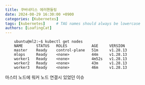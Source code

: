 ```yaml
---
title: 쿠버네티스 에러핸들링
date: 2024-08-29 16:30:00 +0900
categories: [Kubernetes]
tags: [kubernetes]     # TAG names should always be lowercase
authors: [LoafingCat]
---
```


		ubuntu@ml2:~$ kubectl get nodes
		NAME      STATUS   ROLES           AGE     VERSION
		master    Ready    control-plane   51m     v1.28.13
		mlops     Ready    <none>          44m     v1.28.13
		worker1   Ready    <none>          4m52s   v1.28.13
		worker2   Ready    <none>          43m     v1.28.13
		worker3   Ready    <none>          46m     v1.28.13

마스터 노드에 워커 노드 연결시 있었던 이슈